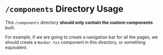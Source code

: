 # `/components` Directory Usage

This `/components` directory **should only contain the custom components** built. 

For example, if we are going to create a navigation bar for all the pages, we should create a `Navbar.tsx` component in this directory, or something equivalent. 